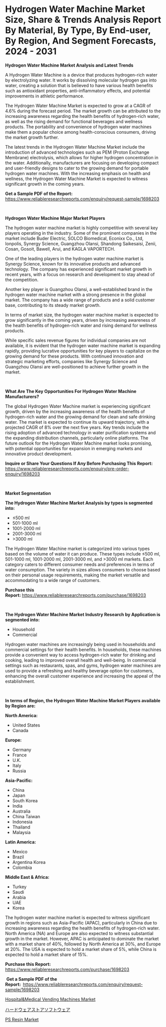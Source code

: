 <p><h1>Hydrogen Water Machine Market Size, Share & Trends Analysis Report By Material, By Type, By End-user, By Region, And Segment Forecasts, 2024 - 2031</h1></p><p><strong>Hydrogen Water Machine Market Analysis and Latest Trends</strong></p>
<p><p>A Hydrogen Water Machine is a device that produces hydrogen-rich water by electrolyzing water. It works by dissolving molecular hydrogen gas into water, creating a solution that is believed to have various health benefits such as antioxidant properties, anti-inflammatory effects, and potential improvements in athletic performance.</p><p>The Hydrogen Water Machine Market is expected to grow at a CAGR of 4.6% during the forecast period. The market growth can be attributed to the increasing awareness regarding the health benefits of hydrogen-rich water, as well as the rising demand for functional beverages and wellness products. The portability and convenience of hydrogen water machines make them a popular choice among health-conscious consumers, driving the market growth further.</p><p>The latest trends in the Hydrogen Water Machine Market include the introduction of advanced technologies such as PEM (Proton Exchange Membrane) electrolysis, which allows for higher hydrogen concentration in the water. Additionally, manufacturers are focusing on developing compact and user-friendly designs to cater to the growing demand for portable hydrogen water machines. With the increasing emphasis on health and wellness, the Hydrogen Water Machine Market is expected to witness significant growth in the coming years.</p></p>
<p><strong>Get a Sample PDF of the Report:&nbsp;</strong> <a href="https://www.reliableresearchreports.com/enquiry/request-sample/1698203">https://www.reliableresearchreports.com/enquiry/request-sample/1698203</a></p>
<p>&nbsp;</p>
<p><strong>Hydrogen Water Machine Major Market Players</strong></p>
<p><p>The hydrogen water machine market is highly competitive with several key players operating in the industry. Some of the prominent companies in the market include Buder Electric, SOLCO Biomedical, Econixx Co., Ltd, Ionpolis, Synergy Science, Guangzhou Olansi, Shandong Saikesaisi, Zenii, Cosan, Gosoit, Bawell, Arui, and KAGLA VAPORTECH.</p><p>One of the leading players in the hydrogen water machine market is Synergy Science, known for its innovative products and advanced technology. The company has experienced significant market growth in recent years, with a focus on research and development to stay ahead of the competition.</p><p>Another key player is Guangzhou Olansi, a well-established brand in the hydrogen water machine market with a strong presence in the global market. The company has a wide range of products and a solid customer base, contributing to its steady market growth.</p><p>In terms of market size, the hydrogen water machine market is expected to grow significantly in the coming years, driven by increasing awareness of the health benefits of hydrogen-rich water and rising demand for wellness products.</p><p>While specific sales revenue figures for individual companies are not available, it is evident that the hydrogen water machine market is expanding rapidly, providing lucrative opportunities for key players to capitalize on the growing demand for these products. With continued innovation and strategic marketing efforts, companies like Synergy Science and Guangzhou Olansi are well-positioned to achieve further growth in the market.</p></p>
<p>&nbsp;</p>
<p><strong>What Are The Key Opportunities For Hydrogen Water Machine Manufacturers?</strong></p>
<p><p>The global Hydrogen Water Machine market is experiencing significant growth, driven by the increasing awareness of the health benefits of hydrogen-rich water and the growing demand for clean and safe drinking water. The market is expected to continue its upward trajectory, with a projected CAGR of 8% over the next five years. Key trends include the rising adoption of advanced technology in water purification systems and the expanding distribution channels, particularly online platforms. The future outlook for the Hydrogen Water Machine market looks promising, with potential opportunities for expansion in emerging markets and innovative product development.</p></p>
<p><strong>Inquire or Share Your Questions If Any Before Purchasing This Report:</strong> <a href="https://www.reliableresearchreports.com/enquiry/pre-order-enquiry/1698203">https://www.reliableresearchreports.com/enquiry/pre-order-enquiry/1698203</a></p>
<p>&nbsp;</p>
<p><strong>Market Segmentation</strong></p>
<p><strong>The Hydrogen Water Machine Market Analysis by types is segmented into:</strong></p>
<p><ul><li>≤500 ml</li><li>501-1000 ml</li><li>1001-2000 ml</li><li>2001-3000 ml</li><li>>3000 ml</li></ul></p>
<p><p>The Hydrogen Water Machine market is categorized into various types based on the volume of water it can produce. These types include ≤500 ml, 501-1000 ml, 1001-2000 ml, 2001-3000 ml, and >3000 ml markets. Each category caters to different consumer needs and preferences in terms of water consumption. The variety in sizes allows consumers to choose based on their personal usage requirements, making the market versatile and accommodating to a wide range of customers.</p></p>
<p><strong>Purchase this Report:&nbsp;</strong><a href="https://www.reliableresearchreports.com/purchase/1698203">https://www.reliableresearchreports.com/purchase/1698203</a></p>
<p>&nbsp;</p>
<p><strong>The Hydrogen Water Machine Market Industry Research by Application is segmented into:</strong></p>
<p><ul><li>Household</li><li>Commercial</li></ul></p>
<p><p>Hydrogen water machines are increasingly being used in households and commercial settings for their health benefits. In households, these machines provide a convenient way to access hydrogen-rich water for drinking and cooking, leading to improved overall health and well-being. In commercial settings such as restaurants, spas, and gyms, hydrogen water machines are used to provide a refreshing and healthy beverage option for customers, enhancing the overall customer experience and increasing the appeal of the establishment.</p></p>
<p>&nbsp;</p>
<p><strong>In terms of Region, the Hydrogen Water Machine Market Players available by Region are:</strong></p>
<p>
    <p> <strong> North America: </strong>
        <ul>
            <li>United States</li>
            <li>Canada</li>
        </ul>
        </p> 
    <p> <strong> Europe: </strong>
        <ul>
            <li>Germany</li>
            <li>France</li>
            <li>U.K.</li>
            <li>Italy</li>
            <li>Russia</li>
        </ul>
        </p> 
    <p> <strong> Asia-Pacific: </strong>
        <ul>
            <li>China</li>
            <li>Japan</li>
            <li>South Korea</li>
            <li>India</li>
            <li>Australia</li>
            <li>China Taiwan</li>
            <li>Indonesia</li>
            <li>Thailand</li>
            <li>Malaysia</li>
        </ul>
        </p> 
    <p> <strong> Latin America: </strong>
        <ul>
            <li>Mexico</li>
            <li>Brazil</li>
            <li>Argentina Korea</li>
            <li>Colombia</li>
        </ul>
        </p> 
    <p> <strong> Middle East & Africa: </strong>
        <ul>
            <li>Turkey</li>
            <li>Saudi</li>
            <li>Arabia</li>
            <li>UAE</li>
            <li>Korea</li>
        </ul>
    </p>
    </p>
<p><p>The hydrogen water machine market is expected to witness significant growth in regions such as Asia-Pacific (APAC), particularly in China due to increasing awareness regarding the health benefits of hydrogen-rich water. North America (NA) and Europe are also expected to witness substantial growth in the market. However, APAC is anticipated to dominate the market with a market share of 40%, followed by North America at 30%, and Europe at 20%. The USA is expected to hold a market share of 5%, while China is expected to hold a market share of 15%.</p></p>
<p><strong>Purchase this Report: </strong><a href="https://www.reliableresearchreports.com/purchase/1698203">https://www.reliableresearchreports.com/purchase/1698203</a></p>
<p>&nbsp;<strong>Get a Sample PDF of the Report:&nbsp;&nbsp;</strong><a href="https://www.reliableresearchreports.com/enquiry/request-sample/1698203">https://www.reliableresearchreports.com/enquiry/request-sample/1698203</a></p>
<p><strong></strong></p>
<p><p><a href="https://www.linkedin.com/pulse/hospitalampmedical-vending-machines-market-size-trends-growth-ih3qe?trackingId=kodNi5I3PGv%2Fdio50YmuyA%3D%3D">Hospital&Medical Vending Machines Market</a></p><p><a href="https://github.com/oqoeusbvpadwjs08/Market-Research-Report-List-1/blob/main/564361211327.md">ハードウェアストアソフトウェア</a></p><p><a href="https://www.linkedin.com/pulse/decoding-ps-resin-market-deep-dive-latest-trends-segmentation-f9cte?trackingId=eLgQIGMVkGoJgeUYRgw3Cg%3D%3D">PS Resin Market</a></p></p>